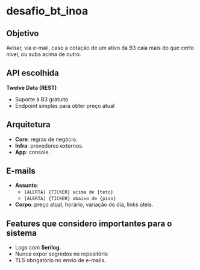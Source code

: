 # desafio_bt_inoa

## Objetivo
Avisar, via e-mail, caso a cotação de um ativo da B3 caia mais do que certo nível, ou suba acima de outro.

## API escolhida
**Twelve Data (REST)**  
- Suporte à B3 gratuito  
- Endpoint simples para obter preço atual  

## Arquitetura
- **Core**: regras de negócio.  
- **Infra**: provedores externos.  
- **App**: console.  

## E-mails
- **Assunto**:  
  - `[ALERTA] {TICKER} acima de {teto}`  
  - `[ALERTA] {TICKER} abaixo de {piso}`  
- **Corpo**: preço atual, horário, variação do dia, links úteis.  

## Features que considero importantes para o sistema
- Logs com **Serilog**.  
- Nunca expor segredos no repositório 
- TLS obrigatório no envio de e-mails.  